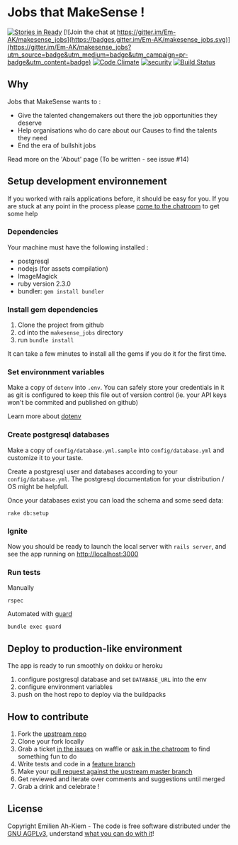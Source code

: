 # Jobs that MakeSense !

[![Stories in Ready](https://badge.waffle.io/Em-AK/makesense_jobs.png?label=ready&title=Ready)](https://waffle.io/Em-AK/makesense_jobs)
[![Join the chat at https://gitter.im/Em-AK/makesense_jobs](https://badges.gitter.im/Em-AK/makesense_jobs.svg)](https://gitter.im/Em-AK/makesense_jobs?utm_source=badge&utm_medium=badge&utm_campaign=pr-badge&utm_content=badge)
[![Code Climate](https://codeclimate.com/github/Em-AK/makesense_jobs/badges/gpa.svg)](https://codeclimate.com/github/Em-AK/makesense_jobs)
[![security](https://hakiri.io/github/Em-AK/makesense_jobs/master.svg)](https://hakiri.io/github/Em-AK/makesense_jobs/master)
[![Build Status](https://travis-ci.org/Em-AK/makesense_jobs.svg?branch=master)](https://travis-ci.org/Em-AK/makesense_jobs)

## Why

Jobs that MakeSense wants to :

* Give the talented changemakers out there the job opportunities they deserve
* Help organisations who do care about our Causes to find the talents they need
* End the era of bullshit jobs

Read more on the 'About' page (To be written - see issue #14)

## Setup development environnement

If you worked with rails applications before, it should be easy for you. If you are
stuck at any point in the process please [come to the chatroom](https://gitter.im/Em-AK/makesense_jobs?utm_source=badge&utm_medium=badge&utm_campaign=pr-badge&utm_content=badge) to get some help

### Dependencies

Your machine must have the following installed :

* postgresql
* nodejs (for assets compilation)
* ImageMagick
* ruby version 2.3.0
* bundler: `gem install bundler`

### Install gem dependencies

1. Clone the project from github
2. cd into the `makesense_jobs` directory
3. run `bundle install`

It can take a few minutes to install all the gems if you do it for the first time.

### Set environnment variables

Make a copy of `dotenv` into `.env`. You can safely store your credentials in it
as git is configured to keep this file out of version control (ie. your API keys
won't be commited and published on github)

Learn more about [dotenv](https://github.com/bkeepers/dotenv)

### Create postgresql databases

Make a copy of `config/database.yml.sample` into `config/database.yml` and customize
it to your taste.

Create a postgresql user and databases according to your `config/database.yml`.
The postgresql documentation for your distribution / OS might be helpfull.

Once your databases exist you can load the schema and some seed data:

```
rake db:setup
```

### Ignite

Now you should be ready to launch the local server with `rails server`, and see
the app running on <http://localhost:3000>

### Run tests

Manually

    rspec

Automated with [guard](https://github.com/guard/guard)

    bundle exec guard

## Deploy to production-like environment

The app is ready to run smoothly on dokku or heroku

1. configure postgresql database and set `DATABASE_URL` into the env
2. configure environment variables
3. push on the host repo to deploy via the buildpacks

## How to contribute

1. Fork the [upstream repo](https://github.com/Em-AK/makesense_jobs)
2. Clone your fork locally
3. Grab a ticket [in the issues](https://waffle.io/Em-AK/makesense_jobs) on waffle
or [ask in the
chatroom](https://gitter.im/Em-AK/makesense_jobs?utm_source=badge&utm_medium=badge&utm_campaign=pr-badge&utm_content=badge) to find something fun to do
4. Write tests and code in a [feature
   branch](https://www.atlassian.com/git/tutorials/comparing-workflows/feature-branch-workflow)
5. Make your [pull request against the upstream master
   branch](https://github.com/Em-AK/makesense_jobs/pull/new/master)
6. Get reviewed and iterate over comments and suggestions until merged
7. Grab a drink and celebrate !

## License

Copyright Emilien Ah-Kiem - The code is free software distributed under the [GNU
AGPLv3](https://github.com/Em-AK/makesense_jobs/blob/master/LICENSE),
understand [what you can do with it](http://choosealicense.com/licenses/agpl-3.0/)!


